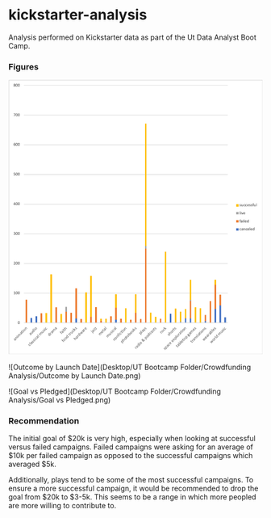 # kickstarter-analysis
Analysis performed on Kickstarter data as part of the Ut Data Analyst Boot Camp.

### Figures

![Subcategory Comparison](Subcategory%20Comparison.png)

![Outcome by Launch Date](Desktop/UT Bootcamp Folder/Crowdfunding Analysis/Outcome by Launch Date.png)

![Goal vs Pledged](Desktop/UT Bootcamp Folder/Crowdfunding Analysis/Goal vs Pledged.png)


### Recommendation

The initial goal of $20k is very high, especially when looking at successful versus failed campaigns. Failed campaigns were asking for an average of $10k per failed campaign as opposed to the successful campaigns which averaged $5k. 

Additionally, plays tend to be some of the most successful campaigns. To ensure a more successful campaign, it would be recommended to drop the goal from $20k to $3-5k. This seems to be a range in which more peopled are more willing to contribute to.


